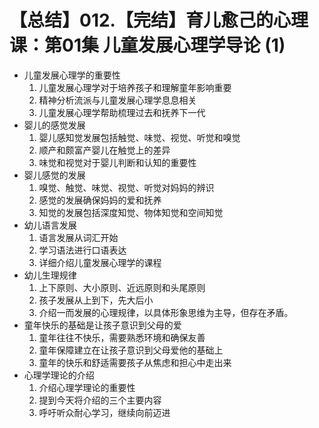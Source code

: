 # 【总结】012.【完结】育儿愈己的心理课：第01集 儿童发展心理学导论 (1)

-   儿童发展心理学的重要性
    1.  儿童发展心理学对于培养孩子和理解童年影响重要
    2.  精神分析流派与儿童发展心理学息息相关
    3.  儿童发展心理学帮助梳理过去和抚养下一代
-   婴儿的感觉发展
    1.  婴儿感知觉发展包括触觉、味觉、视觉、听觉和嗅觉
    2.  顺产和颇富产婴儿在触觉上的差异
    3.  味觉和视觉对于婴儿判断和认知的重要性
-   婴儿感觉的发展
    1.  嗅觉、触觉、味觉、视觉、听觉对妈妈的辨识
    2.  感觉的发展确保妈妈的爱和抚养
    3.  知觉的发展包括深度知觉、物体知觉和空间知觉
-   幼儿语言发展
    1.  语言发展从词汇开始
    2.  学习语法进行口语表达
    3.  详细介绍儿童发展心理学的课程
-   幼儿生理规律
    1.  上下原则、大小原则、近远原则和头尾原则
    2.  孩子发展从上到下，先大后小
    3.  介绍一而发展的心理规律，以具体形象思维为主导，但存在矛盾。
-   童年快乐的基础是让孩子意识到父母的爱
    1.  童年往往不快乐，需要熟悉环境和确保友善
    2.  童年保障建立在让孩子意识到父母爱他的基础上
    3.  童年的快乐和舒适需要孩子从焦虑和担心中走出来
-   心理学理论的介绍
    1.  介绍心理学理论的重要性
    2.  提到今天将介绍的三个主要内容
    3.  呼吁听众耐心学习，继续向前迈进